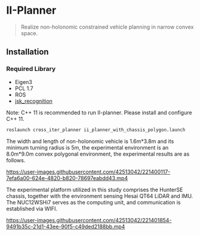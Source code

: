 # II-Planner
> Realize non-holonomic constrained vehicle planning in narrow convex space. 

## Installation
### Required Library
- Eigen3
- PCL 1.7
- ROS
- [jsk_recognition](https://github.com/jsk-ros-pkg)

Note: C++ 11 is recommended to run II-planner. Please install and configure C++ 11.

```sh
roslaunch cross_iter_planner ii_planner_with_chassis_polygon.launch 
```



The width and length of non-holonomic vehicle is 1.6m\*3.8m and its minimum turning radius is 5m, the  experimental environment is an 8.0m\*9.0m convex polygonal environment, the experimental results are as follows.


https://user-images.githubusercontent.com/42513042/221400117-7efa6a00-624e-4820-b820-78697eabdd43.mp4

The experimental platform utilized in this study comprises the HunterSE chassis, together with the environment sensing Hesai QT64 LiDAR and IMU. The NUC12WSHi7 serves as the computing unit, and communication is established via WIFI.



https://user-images.githubusercontent.com/42513042/221401854-9491b35c-21d1-43ee-90f5-c49ded2188bb.mp4




